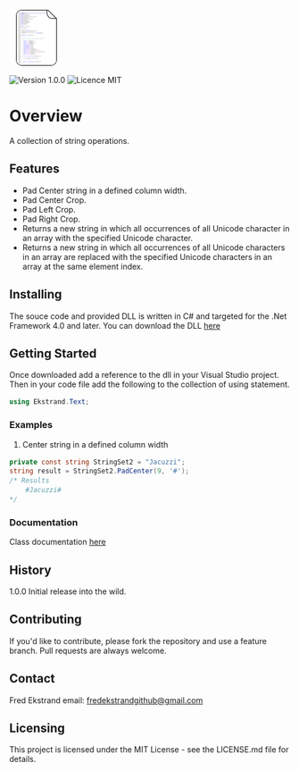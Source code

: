 
![Project type](https://github.com/FredEkstrand/ImageFiles/raw/master/CodeIcon.png )

![Version 1.0.0](https://img.shields.io/badge/Version-1.0.0-brightgreen.svg) ![Licence MIT](https://img.shields.io/badge/Licence-MIT-blue.svg)

# Overview

A collection of string operations.

## Features
* Pad Center string in a defined column width.
* Pad Center Crop.
* Pad Left Crop.
* Pad Right Crop.
* Returns a new string in which all occurrences of all Unicode character in an array with the specified Unicode character.
* Returns a new string in which all occurrences of all Unicode characters in an array are replaced with the specified Unicode characters in an array at the same element index.

## Installing
The souce code and provided DLL is written in C# and targeted for the .Net Framework 4.0 and later.
You can download the DLL [here](#)

## Getting Started
Once downloaded add a reference to the dll in your Visual Studio project.
Then in your code file add the following to the collection of using statement.
```csharp
using Ekstrand.Text;
```
### Examples
1) Center string in a defined column width
```csharp
private const string StringSet2 = "Jacuzzi";
string result = StringSet2.PadCenter(9, '#');
/* Results
    #Jacuzzi#
*/
```


### Documentation
Class documentation [here](http://fredekstrand.github.io/StringOperations) 

## History
 1.0.0 Initial release into the wild.
 
## Contributing

If you'd like to contribute, please fork the repository and use a feature
branch. Pull requests are always welcome.

## Contact
Fred Ekstrand 
email: fredekstrandgithub@gmail.com
## Licensing

This project is licensed under the MIT License - see the LICENSE.md file for details.

